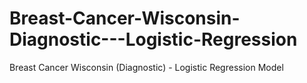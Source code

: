 # Breast-Cancer-Wisconsin-Diagnostic---Logistic-Regression
Breast Cancer Wisconsin (Diagnostic) - Logistic Regression Model
